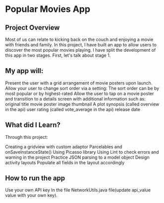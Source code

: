 # Popular Movies App

## Project Overview
Most of us can relate to kicking back on the couch and enjoying a movie with friends and family. In this project, I have built an app to allow users to discover the most popular movies playing. I have split the development of this app in two stages. First, let's talk about stage 1.

## My app will:

Present the user with a grid arrangement of movie posters upon launch.
Allow your user to change sort order via a setting:
The sort order can be by most popular or by highest-rated
Allow the user to tap on a movie poster and transition to a details screen with additional information such as:
original title
movie poster image thumbnail
A plot synopsis (called overview in the api)
user rating (called vote_average in the api)
release date

## What did I Learn?
Through this project:

Creating a gridview with custom adaptor
Parcelables and onSaveInstanceState()
Using Picasso library
Using Lint to check errors and warning in the project
Practice JSON parsing to a model object
Design activity layouts
Populate all fields in the layout accordingly

## How to run the app
Use your own API key In the file NetworkUtils.java file(update api_value value with your own key).
